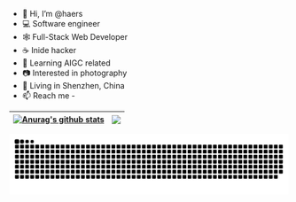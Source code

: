 
<!-- <picture>
  <source
    srcset="https://github-readme-stats-one-bice.vercel.app/api?username=haers&show_icons=true&icon_color=0366d6&bg_color=ffffff&theme=dark&include_all_commits=true&count_private=true&role=OWNER,ORGANIZATION_MEMBER,COLLABORATOR"
    media="(prefers-color-scheme: dark)" />
  <source
    srcset="https://github-readme-stats-one-bice.vercel.app/api?username=haers&show_icons=true&icon_color=0366d6&bg_color=ffffff&theme=algolia&include_all_commits=true&count_private=true&role=OWNER,ORGANIZATION_MEMBER,COLLABORATOR"
    media="(prefers-color-scheme: light), (prefers-color-scheme: no-preference)" />
  <img src="https://github-readme-stats-one-bice.vercel.app/api?username=haers&show_icons=true&icon_color=0366d6&bg_color=ffffff&theme=algolia&include_all_commits=true&count_private=true&role=OWNER,ORGANIZATION_MEMBER,COLLABORATOR"
    align="right" />
</picture> -->

- 👋 Hi, I’m @haers
- 💻 Software engineer
- 🕸 Full-Stack Web Developer
- ☕️ Inide hacker
- 📱 Learning AIGC related
- 📷 Interested in photography
- 📍 Living in Shenzhen, China
- 📫 Reach me - 

| <a href="https://github.com/anuraghazra/github-readme-stats"><img align="center" src="https://github-readme-stats.vercel.app/api?username=haers&show_icons=true&include_all_commits=true&count_private=true&theme=buefy&hide_border=true&role=OWNER,ORGANIZATION_MEMBER,COLLABORATOR" alt="Anurag's github stats" /></a> | <a href="https://github.com/anuraghazra/github-readme-stats"><img align="center" src="https://github-readme-stats.vercel.app/api/top-langs/?username=anuraghazra&layout=compact&theme=buefy&hide_border=true" /></a> |
| ------------- | ------------- |

<!---
haers/haers is a ✨ special ✨ repository because its `README.md` (this file) appears on your GitHub profile.
You can click the Preview link to take a look at your changes.
--->


  <!-- snake contribution -->
   <picture>
    <source media="(prefers-color-scheme: dark)" srcset="github-contribution-snake/github-contribution-grid-snake-dark.svg" />
    <source media="(prefers-color-scheme: light)" srcset="github-contribution-snake/github-contribution-grid-snake.svg" />
    <img alt="github-snake" src="github-contribution-snake/github-contribution-grid-snake-dark.svg" />
  </picture>
